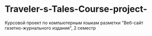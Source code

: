 # Traveler-s-Tales-Course-project-
Курсовой проект по компьютерным языкам разметки "Веб-сайт газетно-журнального издания",  2 семестр
